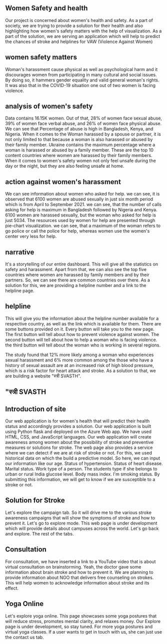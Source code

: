 Women Safety and health
---------------------
Our project is concerned about women's health and safety. As a part of society, we are trying to provide a solution for their health and also highlighting how women's safety matters with the help of visualization. As a part of the solution, we are serving an application which will help to predict the chances of stroke and helplines for VAW (Violence Against Women)

women safety matters 
---------------------
Woman's harassment cause physical as well as psychological harm and it discourages women from participating in many cultural and social issues. 
By doing so, it hammers gender equality and valid general woman's rights.
It was also that in the COVID-19 situation one out of two women is facing violence.

analysis of women's safety
-------------------------
Data contains 16.15K women. Out of that, 28% of women face sexual abuse, 39% of women face verbal abuse, and 26% of women face physical abuse. 
We can see that Percentage of abuse is high in Bangladesh, Kenya, and Nigeria. 
When it comes to the Woman harassed by a spouse or partner, it is not only limited to that because a woman is also harassed or abused by their family member.
Ukraine contains the maximum percentage where a woman is harassed or abused by a family member.
These are the top 10 content countries where women are harassed by their family members.
When it comes to women's safety women not only feel unsafe during the day or the night, but they are also feeling unsafe at home.

action against women's harassment
-------------------------------
We can see information about women who asked for help.
we can see, it is observed that 6100 women are abused sexually in just six month period which is from April to September 2021.
we can see, that the number of calls asking for help is maximum in Bangladesh followed by Nigeria and Kenya.
6100 women are harassed sexually, but the woman who asked for help is just 5034.
The resources used by women for help are presented through pie-chart visualization.
we can see, that a maximum of the woman refers to go police or call the police for help, whereas women use the women's center very less for help.

narrative
----------
It's a storytelling of our entire dashboard. 
This will give all the statistics on safety and harassment.
Apart from that, we can also see the top five countries where women are harassed by family members and by their partners. 
So, we can see there are common countries over there.
As a solution for this, we are providing a helpline number and a link to the helpline page.

helpline
---------
This will give you the information about the helpline number available for a respective country, as well as the link which is available for them.
There are some buttons provided on it. Every button will take you to the new page.
The first button will tell about how to prevent violence against women.
The second button will tell about how to help a woman who is facing violence.	
the third button will tell about the woman who is working in several regions.

The study found that 12% more likely among a woman who experiences sexual harassment and 6% more common among the those who have a history 
of sexual assault are at an increased risk of high blood pressure, which is a risk factor for heart attack and stroke.
As a solution to that, we are building a website "स्त्री SVASTH".


"स्त्री SVASTH
---------
Introduction of site
----------------------
Our web application is for women's health that will predict their health status and accordingly provides a solution. Our web application is built using Python flask and deployed on the Azure Web app. We have used HTML, CSS, and JavaScript languages.
Our web application will create awareness among women about the possibility of stroke and preventive measures or solutions for stroke. The web page also provides a service where we can detect if we are at risk of stroke or not.
For this, we used historical data on which the build a predictive model.
So here, we can input our information like our age.
Status of hypertension.
Status of heart disease. Marital status.
Work type of a person.
The students type if she belongs to urban or rural India glucose level.
Body mass index.
I'm smoking status.
By submitting this information, we will get to know if we are susceptible to a stroke or not.

Solution for Stroke
--------------------
Let's explore the campaign tab.
So it will drive me to the various stroke awareness campaigns that will show the symptoms of stroke and how to prevent it. Let's go to explore mode.
This web page is under development which will provide details about campuses across the world.
Let's go back and explore.
The rest of the tabs.

Consultation
-------------
For consultation, we have inserted a link to a YouTube video that is about virtual consultation on brainstorming.
Yeah, the doctor gave some information about brain stroke and how to prevent it.
We are planning to provide information about NGO that delivers free counseling on strokes. This will help women to acknowledge information about stroke and its effect.

Yoga Online
-------------
Let's explore yoga online.
This page showcases some yoga postures that will reduce stress, promotes mental clarity, and relaxes money. Our Explore page is under development, so stay tuned.
For more yoga postures and virtual yoga classes.
If a user wants to get in touch with us, she can just use the contact us tab.
